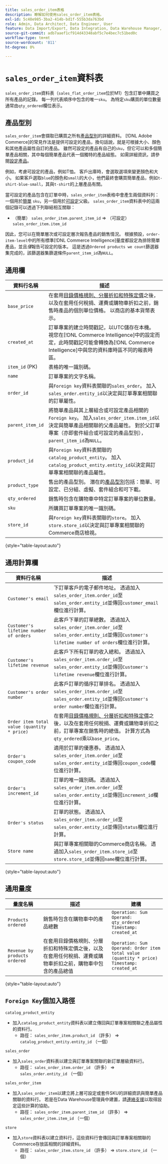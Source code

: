 ```yaml
---
title: sales_order_item表格
description: 瞭解如何使用sales_order_item表格。
exl-id: 5c48e985-3ba2-414b-bd1f-555b3da763bd
role: Admin, Data Architect, Data Engineer, User
feature: Data Import/Export, Data Integration, Data Warehouse Manager, Commerce Tables
source-git-commit: adb7aaef1cf914d43348abf5c7e4bec7c51bed0c
workflow-type: tm+mt
source-wordcount: '811'
ht-degree: 0%

---
```


# `sales_order_item`資料表

`sales_order_item`資料表（`sales_flat_order_item`位於M1）包含訂單中購買之所有產品的記錄。 每一列代表順序中包含的唯一`sku`。 為特定`sku`購買的單位數量通常由`qty_ordered`欄位表示。

## 產品型別

`sales_order_item`會擷取已購買之所有[產品型別](https://experienceleague.adobe.com/docs/commerce-admin/catalog/products/product-create.html#product-types)的詳細資料。 [!DNL Adobe Commerce]的常見作法是提供可設定的產品，換句話說，就是可根據大小、顏色和其他產品屬性自訂的產品。 雖然可設定的產品有自己的`sku`，但它可以和多個簡單產品相關，其中每個簡單產品代表一個獨特的產品組態。 如需詳細資訊，請參閱[設定產品](https://developer.adobe.com/commerce/webapi/rest/tutorials/configurable-product/)。

例如，考慮可設定的產品，例如T恤。 客戶出庫時，會選取選項來變更顏色和大小。 如果客戶選取`blue`的顏色和`small`的大小，他們最終會購買簡單產品，例如`t-shirt-blue-small`，其與`t-shirt`的上層產品有關。

當可設定的產品包含在訂單中時，`sales_order_item`表格中會產生兩個資料列：一個用於[簡單](https://experienceleague.adobe.com/docs/commerce-admin/catalog/products/types/product-create-simple.html) `sku`，另一個用於[可設定](https://experienceleague.adobe.com/docs/commerce-admin/catalog/products/types/product-create-configurable.html)父級。 `sales_order_item`資料表中的這兩個記錄可以透過下列聯結相互關聯：

* （簡單） `sales_order_item.parent_item_id` => （可設定） `sales_order_item.item_id`

因此，您可以在簡單層次或可設定層次報告產品的銷售情況。 根據預設，`order-item-level`中的所有標準[!DNL Commerce Intelligence]量度都設定為排除簡單產品，並且&#x200B;*僅*&#x200B;報告可設定的版本。 這是透過`Ordered products we count`篩選器集完成的，該篩選器集篩選條件`parent_item_id`為`NULL`。

## 通用欄

| **資料行名稱** | **描述** |
|----|----|
| `base_price` | 在套用[目錄價格規則、分層折扣和特殊定價](https://experienceleague.adobe.com/docs/commerce-admin/catalog/products/pricing/pricing-advanced.html)之後，以及在套用任何稅捐、運費或購物車折扣之前，銷售時產品的個別單位價格。 以商店的基本貨幣表示。 |
| `created_at` | 訂單專案的建立時間戳記，以UTC儲存在本機。 視您在[!DNL Commerce Intelligence]中的設定而定，此時間戳記可能會轉換為[!DNL Commerce Intelligence]中與您的資料庫時區不同的報表時區。 |
| `item_id` (PK) | 表格的唯一識別碼。 |
| `name` | 訂單專案的文字名稱。 |
| `order_id` | 與`Foreign key`資料表關聯的`sales_order`。 加入`sales_order.entity_id`以決定與訂單專案相關聯的訂單屬性。 |
| `parent_item_id` | 將簡單產品與其上層組合或可設定產品相關的`Foreign key`。 加入`sales_order_item.item_id`以決定與簡單產品相關聯的父產品屬性。 對於父訂單專案（亦即套件組合或可設定的產品型別），`parent_item_id`為`NULL`。 |
| `product_id` | 與`Foreign key`資料表關聯的`catalog_product_entity`。 加入`catalog_product_entity.entity_id`以決定與訂單專案相關聯的產品屬性。 |
| `product_type` | 售出的產品型別。 潛在的[產品型別](https://experienceleague.adobe.com/docs/commerce-admin/catalog/products/product-create.html#product-types)包括：簡單、可設定、已分組、虛擬、套件組合和可下載。 |
| `qty_ordered` | 銷售時包含在購物車中特定訂單專案的單位數量。 |
| `sku` | 所購買訂單專案的唯一識別碼。 |
| `store_id` | 與`Foreign key`資料表關聯的`store`。 加入`store.store_id`以決定與訂單專案相關聯的Commerce商店檢視。 |

{style="table-layout:auto"}

## 通用計算欄

| **資料行名稱** | **描述** |
|---|---|
| `Customer's email` | 下訂單客戶的電子郵件地址。 透過加入`sales_order_item.order_id`至`sales_order.entity_id`並傳回`customer_email`欄位進行計算。 |
| `Customer's lifetime number of orders` | 此客戶下單的訂單總數。 透過加入`sales_order_item.order_id`至`sales_order.entity_id`並傳回`Customer's lifetime number of orders`欄位進行計算。 |
| `Customer's lifetime revenue` | 此客戶下所有訂單的收入總和。 透過加入`sales_order_item.order_id`至`sales_order.entity_id`並傳回`Customer's lifetime revenue`欄位進行計算。 |
| `Customer's order number` | 此客戶訂單的循序訂單排名。 透過加入`sales_order_item.order_id`至`sales_order.entity_id`並傳回`Customer's order number`欄位進行計算。 |
| `Order item total value (quantity * price)` | 在套用[目錄價格規則、分層折扣和特殊定價](https://experienceleague.adobe.com/docs/commerce-admin/catalog/products/pricing/pricing-advanced.html)之後，以及在套用任何稅捐、運費或購物車折扣之前，訂單專案在銷售時的總值。 計算方式為`qty_ordered`乘以`base_price`。 |
| `Order's coupon_code` | 適用於訂單的優惠券。 透過加入`sales_order_item.order_id`至`sales_order.entity_id`並傳回`coupon_code`欄位進行計算。 |
| `Order's increment_id` | 訂單的唯一識別碼。 透過加入`sales_order_item.order_id`至`sales_order.entity_id`並傳回`increment_id`欄位進行計算。 |
| `Order's status` | 訂單的狀態。 透過加入`sales_order_item.order_id`至`sales_order.entity_id`並傳回`status`欄位進行計算。 |
| `Store name` | 與訂單專案相關聯的Commerce商店名稱。 透過加入`sales_order_item.store_id`至`store.store_id`並傳回`name`欄位進行計算。 |

{style="table-layout:auto"}

## 通用量度

| **量度名稱** | **描述** | **建構** |
|---|---|---|
| `Products ordered` | 銷售時包含在購物車中的產品總數 | `Operation: Sum`<br>`Operand: qty_ordered`<br>`Timestamp: created_at` |
| `Revenue by products ordered` | 在套用目錄價格規則、分層折扣和特殊定價之後，以及在套用任何稅捐、運費或購物車折扣之前，購物車中包含的產品總值 | `Operation: Sum`<br>`Operand: Order item total value (quantity * price)`<br>`Timestamp: created_at` |

{style="table-layout:auto"}

## `Foreign Key`個加入路徑

`catalog_product_entity`

* 加入`catalog_product_entity`資料表以建立傳回與訂單專案相關聯之產品屬性的資料行。
   * 路徑： `sales_order_item.product_id` （許多） => `catalog_product_entity.entity_id` （一個）

`sales_order`

* 加入`sales_order`資料表以建立與訂單專案關聯的新訂單層級資料行。
   * 路徑： `sales_order_item.order_id` （許多） => `sales_order.entity_id` （一個）

`sales_order_item`

* 加入`sales_order_item`以建立將上層可設定或套件SKU的詳細資訊與簡單產品關聯的資料行。 若是在Data Warehouse管理員中建置，請[連絡支援](https://experienceleague.adobe.com/docs/commerce-knowledge-base/kb/troubleshooting/miscellaneous/mbi-service-policies.html)以取得設定這些計算的協助。
   * 路徑： `sales_order_item.parent_item_id` （許多） => `sales_order_item.item_id` （一個）

`store`

* 加入`store`資料表以建立資料行，這些資料行會傳回與訂單專案相關聯的Commerce存放區相關的詳細資料。
   * 路徑： `sales_order_item.store_id` （許多） => `store.store_id` （一個）
